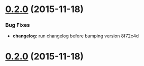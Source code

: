 <a name="0.2.0"></a>
# [0.2.0](//compare/v0.2.0...v0.2.0) (2015-11-18)


### Bug Fixes

* **changelog:** run changelog before bumping version 8f72c4d



<a name="0.2.0"></a>
# [0.2.0](//compare/v0.2.0...v0.2.0) (2015-11-18)




